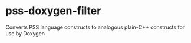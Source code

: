 # pss-doxygen-filter
Converts PSS language constructs to analogous plain-C++ constructs for use by Doxygen
